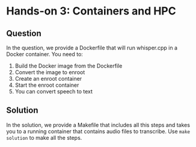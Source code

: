 # Hands-on 3: Containers and HPC

## Question

In the question, we provide a Dockerfile that will run whisper.cpp in a Docker container. You need to:

1. Build the Docker image from the Dockerfile
1. Convert the image to enroot
1. Create an enroot container
1. Start the enroot container
1. You can convert speech to text

## Solution

In the solution, we provide a Makefile that includes all this steps and takes you to a running container that contains audio files to transcribe. Use `make solution` to make all the steps.
